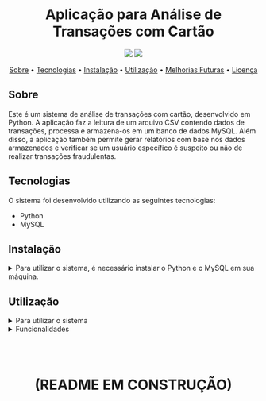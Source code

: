 <h1 align="center">Aplicação para Análise de Transações com Cartão</h1>
<p align="center">
  <img src="https://img.shields.io/badge/language-Python-blue.svg">
  <img src="https://img.shields.io/badge/language-MySQL-blue.svg">
</p>
<p align="center">
  <a href="#sobre">Sobre</a> •
  <a href="#tecnologias">Tecnologias</a> •
  <a href="#instalação">Instalação</a> •
  <a href="#utilização">Utilização</a> •
  <a href="#melhorias-futuras">Melhorias Futuras</a> •
  <a href="#licença">Licença</a>
</p>

## Sobre
Este é um sistema de análise de transações com cartão, desenvolvido em Python. A aplicação faz a leitura de um arquivo CSV contendo dados de transações, processa e armazena-os em um banco de dados MySQL. Além disso, a aplicação também permite gerar relatórios com base nos dados armazenados e verificar se um usuário específico é suspeito ou não de realizar transações fraudulentas.

## Tecnologias
O sistema foi desenvolvido utilizando as seguintes tecnologias:

* Python
* MySQL

## Instalação
<details>
  <summary> Para utilizar o sistema, é necessário instalar o Python e o MySQL em sua máquina.</summary>

  ### Python
  Para instalar o Python:

  * Acesse o site oficial: https://www.python.org/downloads/
  * Escolha a versão mais recente do Python 3 e faça o download de acordo com seu sistema operacional.
  * Execute o instalador e siga as instruções para concluir a instalação.

  ### MySQL
  Para instalar o MySQL:

  * Acesse o site oficial: https://dev.mysql.com/downloads/
  * Escolha a versão mais recente do MySQL 8 e faça o download de acordo com seu sistema operacional.
  * Execute o instalador e siga as instruções para concluir a instalação.
</details>

## Utilização
<details>
  <summary> Para utilizar o sistema </summary> <br/>
  1 - Clone o repositório em sua máquina: <code> git@github.com:ioott/cw.git </code> <br/><br/>
  2 - Acesse o diretório do sistema: <code> cd cw.git </code> <br/><br/>
  3 - Crie um ambiente virtual e ative: <code> python3 -m venv .venv && source .venv/bin/activate </code> <br/><br/>
  4 - Instale as dependências do sistema: <code> python3 -m pip install -r dev-requirements.txt </code> <br/><br/>
  5 - Crie um arquivo <code> .env </code> na raiz e coloque as variáveis de configuração do banco de dados:

  ```
  DB_HOST=<host do banco de dados>
  DB_USER=<usuário do banco de dados>
  DB_PASSWORD=<senha do usuário do banco de dados>
  DB_NAME=<nome do banco de dados>
  ```
  6 - Crie o banco de dados no MySQL. Para isso, execute o comando <code> mysql -u <username> -p < create_database.sql </code> no terminal, substituindo <username> pelo seu nome de usuário do MySQL e inserindo a senha quando solicitado <br/><br/>
  7 - Popule o banco: <code> python3 utils/CSVLoader.py </code> <br/><br/>
  8 - Execute a aplicação com <code> python3 CSVLoader.py </code> <br/>
  </details>
  
<details>
  <summary> Funcionalidades </summary>
  
* Consulta de transações por ID de usuário: <br/>
      O sistema irá verificar se o user_id informado consta em algum dos relatórios, e informará se é suspeito ou não.<br/>
  
* Relatórios: 
      O sistema gera relatórios com informações relevantes sobre as transações analisadas. <br/>
      Os relatórios disponíveis são:<br/>
  
      - Valores altos
      - Ocorridas entre 00:00h e 05:59h
      - Mesmo usuário em um curto espaço de tempo
      - Mesmo cartão em dispositivos diferentes
      - Mesmo usuário com muitas transações
  
Ao escolher uma opção, o relatório correspondente será gerado e exportado em formato CSV para a pasta reports.
  
</details>
  

<br/><br/>
<h1 align="center">(README EM CONSTRUÇÃO)</h1>
